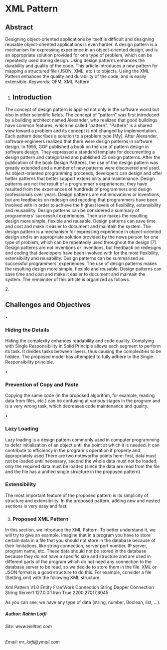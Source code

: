 <h1> XML Pattern </h1>


<h2> Abstract </h2>

Designing object-oriented applications by itself is difficult and designing reusable object-oriented applications is even harder. A design pattern is a mechanism for expressing experience in an object-oriented design, and is an appropriate solution provided for one type of problem, which can be repeatedly used during design. Using design patterns enhances the durability and quality of the code.
This article introduces a new pattern for mapping a structured file (JSON, XML, etc.) to objects. Using the XML Pattern enhances the quality and durability of the code, and is easily extensible. 
Keywords: OFM, XML Pattern

1.	<h2> Introduction </h2> 
The concept of design pattern is applied not only in the software world but also in other scientific fields. The concept of "pattern" was first introduced by a building architect named Alexander, who realized that good buildings have common features, which he called "pattern". "Pattern" is a shared view toward a problem and its concept is not changed by implementation. Each pattern describes a solution to a problem type [My]. After Alexander, software engineers realized that there were design patterns in software design. In 1995, GOF published a book on the use of pattern design in software design. They expressed a standard template for documenting a design pattern and categorized and published 23 design patterns. After the publication of the book Design Patterns, the use of the design pattern was greatly extended and a number of new patterns were discovered and used. As object-oriented programming proceeds, developers can design and offer better patterns that better support extensibility and maintenance. Design patterns are not the result of a programmer's experiences; they have resulted from the experiences of hundreds of programmers and design professionals over years. Design patterns are not innovations or inventions, but are feedbacks on redesign and recoding that programmers have been involved with in order to achieve the highest levels of flexibility, extensibility and reusability. Design patterns can be considered a summary of programmers' successful experiences. Their use makes the resulting design more simple, flexible and reusable. Design patterns can save time and cost and make it easier to document and maintain the system. The design pattern is a mechanism for expressing experience in object-oriented design and is an appropriate solution provided by the news person for one type of problem, which can be repeatedly used throughout the design [7]. Design patterns are not inventions or inventions, but feedback on redesigns and coding that developers have been involved with for the most flexibility, extensibility and reusability. Design patterns can be summarized as successful programmers' experiences. The use of design patterns makes the resulting design more simple, flexible and reusable. Design patterns can save time and cost and make it easier to document and maintain the system. The remainder of this article is organized as follows.

2.<h2> 	Challenges and Objectives </h2> 
•	<h3> Hiding the Details</h3> 
Hiding the complexity enhances readability and code quality. Complying with Single Responsibility in Solid Principle allows each segment to perform its task. It divides tasks between layers, thus causing the complexities to be hidden. The proposed model has attempted to fully adhere to the Single Responsibility principle.

•	<h3> Prevention of Copy and Paste</h3> 
Copying the same code (in the proposed algorithm, for example, reading data from files, etc.) can be confusing at various stages in the program and is a very wrong task, which decreases code maintenance and quality.

•	 <h3> Lazy Loading</h3> 
Lazy loading is a design pattern commonly used in computer programming to defer initialization of an object until the point at which it is needed. It can contribute to efficiency in the program's operation if properly and appropriately used
There are two noteworthy points here: first, data must not be loaded until necessary, second the whole data must not be loaded; only the required data must be loaded (since the data are read from the file and the file has a unified single structure in the proposed pattern). 

<h3> Extensibility</h3> 
The most important feature of the proposed pattern is its simplicity of structure and extensibility. In the proposed pattern, adding new and nested sections is very easy and fast.

3. <h3> Proposed XML Pattern</h3> 
In this section, we introduce the XML Pattern. To better understand it, we will try to give an example. Imagine that in a program you have to store certain data in a file that you should not store in the database because of their limitations, like string connection, server port number, IP server, program name, etc. These data should not be stored in the database because they do not have a specific size and structure and are used in different parts of the program which do not need any connection to the database server to be read, so we decide to store them in the file. XML or JSON format is a good structure to do this. For example, consider a file (Setting.xml) with the following XML structure.

<?xml version="1.0" encoding="UTF-8"?>
<root>
<SystemSetting>
<AppName>Xml Pattern</AppName>
<AppVersion>V1.0</AppVersion>
<EfConnectionString>Entity FramWork Connection String</EfConnectionString>
<DapperConnectionString>Dapper Connection String</DapperConnectionString>
</SystemSetting>
<ServerSetting>
<ServerName> Server1 </ServerName>
<ServerIp>127.0.0.1</ServerIp>
<ServerLocation>Iran</ServerLocation>
<IsServerAvailable>True</IsServerAvailable>
<Ports>2200,27017,8045</Ports>
</ServerSetting>
</root>

As you can see, we have any type of data (string, number, Boolean, list, …).

<h5>Author: Rahim Lotfi</h5>
<h6>Site: www.Heilton.com</h6>
<h6>Email: mr_lotfi@ymail.com</h6>
